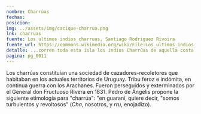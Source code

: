```yaml
---
nombre: Charrúas
fechas:
posicion: 
img: ../assets/img/cacique-charrua.png
lnk: charruas
fuente: Los ultimos indios charruas, Santiago Rodriguez Rivoira
fuente_url: https://commons.wikimedia.org/wiki/File:Los_ultimos_indios_charruas.jpg
detalle: ...corren toda esta isla los indios Charrúas de aquella costa, que es gente muy dispuesta y crecida, la cual no se sustenta de otra cosa sino de caza y pescado. Son muy osados en acometer, y crueles en el pelear, y después muy piadosos y humanos con los cautivos.
pagina: pg_0011
---
```


<p>Los charrúas constituían una sociedad de cazadores-recoletores que habitaban en los actuales territorios de Uruguay. Tribu feroz e indómita, en continua guerra con los Arachanes. Fueron perseguidos y exterminados por el General don Fructuoso Rivera en 1831. Pedro de Ángelis propone la siguiente etimología para &quot;charrúa&quot;: &quot;en guaraní, quiere decir, &quot;somos turbulentos y revoltosos&quot; (<i>Cha</i>, nosotros, y <i>rru</i>, enojadizo).</p>